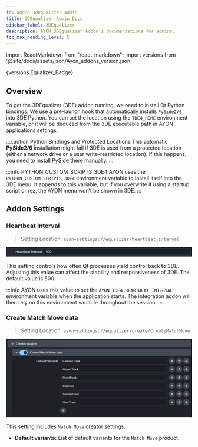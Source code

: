 ```yaml
---
id: addon_3dequalizer_admin
title: 3DEqualizer Admin Docs
sidebar_label: 3DEqualizer
description: AYON 3DEqualizer Addon's documentations for admins.
toc_max_heading_level: 5
---
```


import ReactMarkdown from "react-markdown";
import versions from '@site/docs/assets/json/Ayon_addons_version.json'

<ReactMarkdown>
{versions.Equalizer_Badge}
</ReactMarkdown>

## Overview

To get the 3DEqualizer (3DE) addon running, we need to install Qt Python bindings. We use a pre-launch hook that automatically installs `PySide2/6` into 3DE Python. You can set the location using the `TDE4_HOME` environment variable, or it will be deduced from the 3DE executable path in AYON applications settings.

:::caution Python Bindings and Protected Locations
This automatic **PySide2/6** installation might fail if 3DE is used from a protected location (either a network drive or a user write-restricted location). If this happens, you need to install PySide there manually.
:::

:::info PYTHON_CUSTOM_SCRIPTS_3DE4
AYON uses the `PYTHON_CUSTOM_SCRIPTS_3DE4` environment variable to install itself into the 3DE menu. It appends to this variable, but if you overwrite it using a startup script or rez, the AYON menu won’t be shown in 3DE.
:::

## Addon Settings
### Heartbeat Interval
> Setting Location: `ayon+settings://equalizer/heartbeat_interval`

![](assets/equalizer/heartbeat_interval_setting.png)

This setting controls how often Qt processes yield control back to 3DE. Adjusting this value can affect the stability and responsiveness of 3DE. The default value is 500.

:::info
AYON uses this value to set the `AYON_TDE4_HEARTBEAT_INTERVAL` environment variable when the application starts. The integration addon will then rely on this environment variable throughout the session.
:::

### Create Match Move data
> Setting Location: `ayon+settings://equalizer/create/CreateMatchMove`

![](assets/equalizer/default_variants_match_move.png)

This setting includes `Match Move` creator settings.

- **Default variants:** List of default variants for the `Match Move` product.